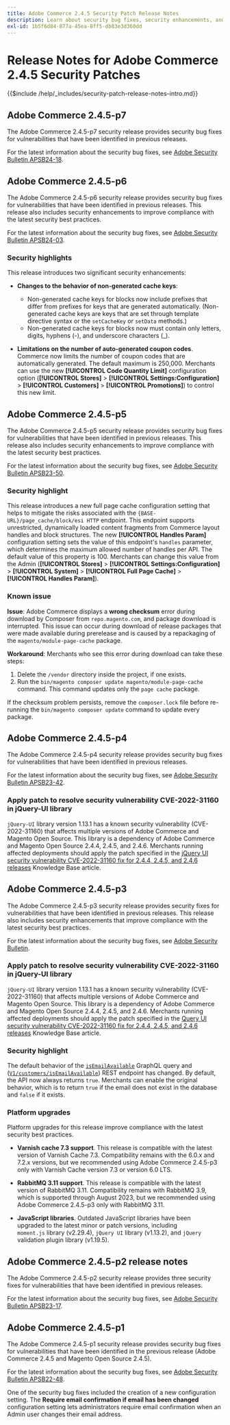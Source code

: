 ```yaml
---
title: Adobe Commerce 2.4.5 Security Patch Release Notes
description: Learn about security bug fixes, security enhancements, and other security related updates included in the security patch releases for Adobe Commerce version 2.4.5.
exl-id: 1b5f6d84-877a-45ea-8ff5-db83e3d360dd
---
```


# Release Notes for Adobe Commerce 2.4.5 Security Patches

{{$include /help/_includes/security-patch-release-notes-intro.md}}

## Adobe Commerce 2.4.5-p7

The Adobe Commerce 2.4.5-p7 security release provides security bug fixes for vulnerabilities that have been identified in previous releases.

For the latest information about the security bug fixes, see [Adobe Security Bulletin APSB24-18](https://helpx.adobe.com/security/products/magento/apsb24-18.html).

## Adobe Commerce 2.4.5-p6

The Adobe Commerce 2.4.5-p6 security release provides security bug fixes for vulnerabilities that have been identified in previous releases. This release also includes security enhancements to improve compliance with the latest security best practices.

For the latest information about the security bug fixes, see [Adobe Security Bulletin APSB24-03](https://helpx.adobe.com/security/products/magento/apsb24-03.html).

### Security highlights

This release introduces two significant security enhancements:

* **Changes to the behavior of non-generated cache keys**:

  * Non-generated cache keys for blocks now include prefixes that differ from prefixes for keys that are generated automatically. (Non-generated cache keys are keys that are set through template directive syntax or the `setCacheKey` or `setData` methods.)
  * Non-generated cache keys for blocks now must contain only letters, digits, hyphens (-), and underscore characters (_).  <!-- AC-9831 -->

* **Limitations on the number of auto-generated coupon codes**. Commerce now limits the number of coupon codes that are automatically generated. The default maximum is 250,000. Merchants can use the new **[!UICONTROL Code Quantity Limit]** configuration option (**[!UICONTROL Stores]** > **[!UICONTROL Settings:Configuration]** > **[!UICONTROL Customers]** > **[!UICONTROL Promotions]**) to control this new limit. <!-- AC-8753 -->



## Adobe Commerce 2.4.5-p5

The Adobe Commerce 2.4.5-p5 security release provides security bug fixes for vulnerabilities that have been identified in previous releases. This release also includes security enhancements to improve compliance with the latest security best practices.

For the latest information about the security bug fixes, see [Adobe Security Bulletin APSB23-50](https://helpx.adobe.com/security/products/magento/apsb23-50.html).

### Security highlight

This release introduces a new full page cache configuration setting that helps to mitigate the risks associated with the `{BASE-URL}/page_cache/block/esi HTTP` endpoint. This endpoint supports unrestricted, dynamically loaded content fragments from Commerce layout handles and block structures. The new **[!UICONTROL Handles Param]** configuration setting sets the value of this endpoint's `handles` parameter, which determines the maximum allowed number of handles per API. The default value of this property is 100. Merchants can change this value from the Admin (**[!UICONTROL Stores]** > **[!UICONTROL Settings:Configuration]** > **[!UICONTROL System]** > **[!UICONTROL Full Page Cache]** > **[!UICONTROL Handles Param]**). <!-- AC-9113 -->

### Known issue

**Issue**: Adobe Commerce displays a **wrong checksum** error during download by Composer from `repo.magento.com`,  and package download is interrupted. This issue can occur during download of release packages that were made available during prerelease and is caused by a repackaging of the `magento/module-page-cache` package. 

**Workaround**: Merchants who see this error during download can take these steps:

1) Delete the `/vendor` directory inside the project, if one exists. 
2) Run the `bin/magento composer update magento/module-page-cache` command. This command updates only the `page cache` package. 

If the checksum problem persists, remove the `composer.lock` file before re-running the `bin/magento composer update` command to update every package.

## Adobe Commerce 2.4.5-p4

The Adobe Commerce 2.4.5-p4 security release provides security bug fixes for vulnerabilities that have been identified in previous releases.

For the latest information about the security bug fixes, see [Adobe Security Bulletin APSB23-42](https://helpx.adobe.com/security/products/magento/apsb23-42.html).

### Apply patch to resolve security vulnerability CVE-2022-31160 in jQuery-UI library

`jQuery-UI` library version 1.13.1 has a known security vulnerability (CVE-2022-31160) that affects multiple versions of Adobe Commerce and Magento Open Source. This library is a dependency of Adobe Commerce and Magento Open Source 2.4.4, 2.4.5, and 2.4.6. Merchants running affected deployments should apply the patch specified in the [jQuery UI security vulnerability CVE-2022-31160 fix for 2.4.4, 2.4.5, and 2.4.6 releases](https://experienceleague.adobe.com/docs/commerce-knowledge-base/kb/troubleshooting/known-issues-patches-attached/jquery-cve-2022-31160-fix-2.4.4-2.4.5-2.4.6.html) Knowledge Base article.

## Adobe Commerce 2.4.5-p3

The Adobe Commerce 2.4.5-p3 security release provides security fixes for vulnerabilities that have been identified in previous releases. This release also includes security enhancements that improve compliance with the latest security best practices.

For the latest information about the security bug fixes, see [Adobe Security Bulletin](https://helpx.adobe.com/security/products/magento/apsb23-35.html).

### Apply patch to resolve security vulnerability CVE-2022-31160 in jQuery-UI library

`jQuery-UI` library version 1.13.1 has a known security vulnerability (CVE-2022-31160) that affects multiple versions of Adobe Commerce and Magento Open Source. This library is a dependency of Adobe Commerce and Magento Open Source 2.4.4, 2.4.5, and 2.4.6. Merchants running affected deployments should apply the patch specified in the [Query UI security vulnerability CVE-2022-31160 fix for 2.4.4, 2.4.5, and 2.4.6 releases](https://experienceleague.adobe.com/docs/commerce-knowledge-base/kb/troubleshooting/known-issues-patches-attached/jquery-cve-2022-31160-fix-2.4.4-2.4.5-2.4.6.html) Knowledge Base article.

### Security highlight

The default behavior of the [`isEmailAvailable`](https://developer.adobe.com/commerce/webapi/graphql/schema/customer/queries/is-email-available/) GraphQL query and ([`V1/customers/isEmailAvailable`](https://adobe-commerce.redoc.ly/2.4.6-admin/tag/customersisEmailAvailable/#operation/PostV1CustomersIsEmailAvailable)) REST endpoint has changed. By default, the API now always returns `true`. Merchants can enable the original behavior, which is to return `true` if the email does not exist in the database and `false` if it exists. <!-- AC-6695 -->

### Platform upgrades

Platform upgrades for this release improve compliance with the latest security best practices.

* **Varnish cache 7.3 support**. This release is compatible with the latest version of Varnish Cache 7.3. Compatibility remains with the 6.0.x and 7.2.x versions, but we recommended using Adobe Commerce 2.4.5-p3 only with Varnish Cache version 7.3 or version 6.0 LTS.

* **RabbitMQ 3.11 support**. This release is compatible with the latest version of RabbitMQ 3.11. Compatibility remains with RabbitMQ 3.9, which is supported through August 2023, but we recommended using Adobe Commerce 2.4.5-p3 only with RabbitMQ 3.11.

* **JavaScript libraries**. Outdated JavaScript libraries have been upgraded to the latest minor or patch versions, including `moment.js` library (v2.29.4), `jQuery UI` library (v1.13.2), and `jQuery` validation plugin library (v1.19.5).

## Adobe Commerce 2.4.5-p2 release notes

The Adobe Commerce 2.4.5-p2 security release provides three security fixes for vulnerabilities that have been identified in previous releases.

For the latest information about the security bug fixes, see [Adobe Security Bulletin APSB23-17](https://helpx.adobe.com/security/products/magento/apsb23-17.html).

## Adobe Commerce 2.4.5-p1

The Adobe Commerce 2.4.5-p1 security release provides security bug fixes for vulnerabilities that have been identified in the previous release (Adobe Commerce 2.4.5 and Magento Open Source 2.4.5).

For the latest information about the security bug fixes, see [Adobe Security Bulletin APSB22-48](https://helpx.adobe.com/security/products/magento/apsb22-48.html).

One of the security bug fixes included the creation of a new configuration setting. The **Require email confirmation if email has been changed** configuration setting lets administrators require email confirmation when an Admin user changes their email address. <!-- AC-6292-->


